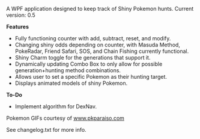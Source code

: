 A WPF application designed to keep track of Shiny Pokemon hunts. Current version: 0.5

**Features**
- Fully functioning counter with add, subtract, reset, and modify.
- Changing shiny odds depending on counter, with Masuda Method, PokeRadar, Friend Safari, SOS, and Chain Fishing currently functional.
- Shiny Charm toggle for the generations that support it.
- Dynamically updating Combo Box to only allow for possible generation+hunting method combinations.
- Allows user to set a specific Pokemon as their hunting target.
- Displays animated models of shiny Pokemon.

**To-Do**
- Implement algorithm for DexNav.


Pokemon GIFs courtesy of www.pkparaiso.com

See changelog.txt for more info.
